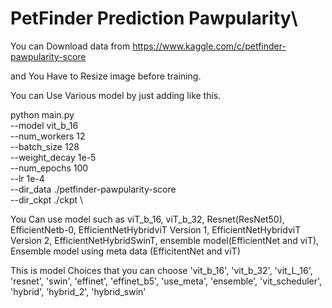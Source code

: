 # PetFinder Prediction Pawpularity\

You can Download data from https://www.kaggle.com/c/petfinder-pawpularity-score

and You Have to Resize image before training.

You can Use Various model by just adding like this.

python  main.py \
        --model vit_b_16 \
        --num_workers 12 \
        --batch_size 128 \
        --weight_decay 1e-5 \
        --num_epochs 100 \
        --lr 1e-4 \
        --dir_data ./petfinder-pawpularity-score \
        --dir_ckpt ./ckpt \
       
You Can use model such as viT_b_16, viT_b_32, Resnet(ResNet50), EfficientNetb-0, EfficientNetHybridviT Version 1, EfficientNetHybridviT Version 2, EfficientNetHybridSwinT, ensemble model(EfficientNet and viT), Ensemble model using meta data (EfficitentNet and viT)

This is model Choices that you can choose
'vit_b_16', 'vit_b_32', 'vit_L_16', 'resnet', 'swin', 'effinet', 'effinet_b5', 'use_meta', 'ensemble', 'vit_scheduler', 'hybrid', 'hybrid_2', 'hybrid_swin'
